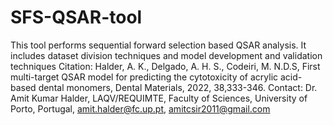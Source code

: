 # SFS-QSAR-tool
This tool performs sequential forward selection based QSAR analysis. It includes dataset division techniques and model development and validation techniques
Citation:
Halder, A. K., Delgado, A. H. S., Codeiri, M. N.D.S, First multi-target QSAR model for predicting the cytotoxicity of acrylic acid-based dental monomers, Dental Materials, 2022, 38,333-346.
Contact:
Dr. Amit Kumar Halder, LAQV/REQUIMTE, Faculty of Sciences, University of Porto, Portugal, amit.halder@fc.up.pt, amitcsir2011@gmail.com
